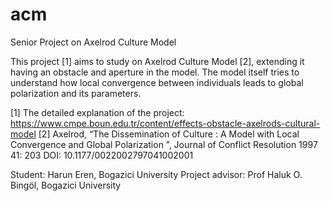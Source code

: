 # acm
Senior Project on Axelrod Culture Model

This project [1] aims to study on Axelrod Culture Model [2], extending it having an obstacle and aperture in the model. The model itself tries to understand how local convergence between individuals leads to global polarization and its parameters.


[1]       The detailed explanation of the project: https://www.cmpe.boun.edu.tr/content/effects-obstacle-axelrods-cultural-model
[2]       Axelrod, “The Dissemination of Culture : A Model with Local Convergence and Global Polarization ”, Journal of Conflict Resolution 1997 41: 203
DOI: 10.1177/0022002797041002001

Student: Harun Eren, Bogazici University
Project advisor: Prof Haluk O. Bingöl, Bogazici University
